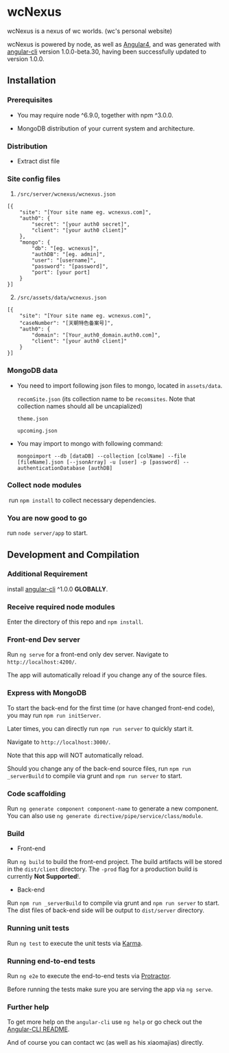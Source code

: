 # wcNexus

wcNexus is a nexus of wc worlds. (wc's personal website)

wcNexus is powered by node, as well as [Angular4](https://github.com/angular/angular), and was generated with [angular-cli](https://github.com/angular/angular-cli) version 1.0.0-beta.30, having been successfully updated to version 1.0.0.

## Installation

  ### Prerequisites

  - You may require node ^6.9.0, together with npm ^3.0.0.

  - MongoDB distribution of your current system and architecture.

  ### Distribution

  - Extract dist file

  ### Site config files

  1. `/src/server/wcnexus/wcnexus.json`

  ```
  [{
      "site": "[Your site name eg. wcnexus.com]",
      "auth0": {
          "secret": "[your auth0 secret]",
          "client": "[your auth0 client]"
      },
      "mongo": {
          "db": "[eg. wcnexus]",
          "authDB": "[eg. admin]",
          "user": "[username]",
          "password": "[password]",
          "port": [your port]
      }
  }]
  ```
  2. `/src/assets/data/wcnexus.json`


  ```
  [{
      "site": "[Your site name eg. wcnexus.com]",
      "caseNumber": "[天朝特色备案号]",
      "auth0": {
          "domain": "[Your_auth0_domain.auth0.com]",
          "client": "[your auth0 client]"
      }
  }]
  ```

  ### MongoDB data

  - You need to import following json files to mongo, located in `assets/data`.

    `recomSite.json`  (its collection name to be `recomsites`. Note that collection names should all be uncapialized)

    `theme.json`

    `upcoming.json`

  - You may import to mongo with following command:

    `mongoimport --db [dataDB] --collection [colName] --file [fileName].json [--jsonArray] -u [user] -p [password] --authenticationDatabase [authDB]`
    
    
### Collect node modules
  
  run `npm install` to collect necessary dependencies.
  
  ### You are now good to go

  run `node server/app` to start.

## Development and Compilation

  ### Additional Requirement
  install [angular-cli](https://github.com/angular/angular-cli) ^1.0.0 **GLOBALLY**.

  ### Receive required node modules

  Enter the directory of this repo and `npm install`.

  ### Front-end Dev server
  Run `ng serve` for a front-end only dev server. Navigate to `http://localhost:4200/`.

  The app will automatically reload if you change any of the source files.

  ### Express with MongoDB

  To start the back-end for the first time (or have changed front-end code), you may run `npm run initServer`.

  Later times, you can directly run `npm run server` to quickly start it.

  Navigate to `http://localhost:3000/`. 

  Note that this app will NOT automatically reload.

  Should you change any of the back-end source files, run `npm run _serverBuild` to compile via grunt and `npm run server` to start.

  ### Code scaffolding

  Run `ng generate component component-name` to generate a new component. You can also use `ng generate directive/pipe/service/class/module`.

  ### Build

  - Front-end

  Run `ng build` to build the front-end project. The build artifacts will be stored in the `dist/client` directory. The `-prod` flag for a production build is currently **Not Supported**!.

  - Back-end

  Run `npm run _serverBuild` to compile via grunt and `npm run server` to start. The dist files of back-end side will be output to `dist/server` directory.

  ### Running unit tests

  Run `ng test` to execute the unit tests via [Karma](https://karma-runner.github.io).

  ### Running end-to-end tests

  Run `ng e2e` to execute the end-to-end tests via [Protractor](http://www.protractortest.org/).

  Before running the tests make sure you are serving the app via `ng serve`.

  ### Further help

  To get more help on the `angular-cli` use `ng help` or go check out the [Angular-CLI README](https://github.com/angular/angular-cli/blob/master/README.md).

  And of course you can contact wc (as well as his xiaomajias) directly.
